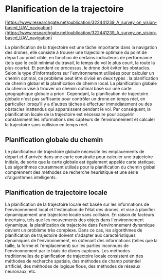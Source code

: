# Planification de la trajectoire
[https://www.researchgate.net/publication/322441239_A_survey_on_vision-based_UAV_navigation](https://www.researchgate.net/publication/322441239_A_survey_on_vision-based_UAV_navigation)

La planification de la trajectoire est une tâche importante dans la navigation des drones, elle consiste à trouver une trajectoire optimale du point de départ au point cible, en fonction de certains indicateurs de performance (tels que le coût minimal du travail, le temps de vol le plus court, la route la plus courte). Et pendant ce processus, le drone doit éviter les obstacles. Selon le type d'informations sur l'environnement utilisées pour calculer un chemin optimal, ce problème peut être divisé en deux types : la planification de chemin global et la planification de chemin local. La planification globale du chemin vise à trouver un chemin optimal basé sur une carte géographique globale a priori. Cependant, la planification de trajectoire globale n'est pas suffisante pour contrôler un drone en temps réel, en particulier lorsqu'il y a d'autres tâches à effectuer immédiatement ou des obstacles inattendus qui apparaissent pendant le vol. Par conséquent, la planification locale de la trajectoire est nécessaire pour acquérir constamment les informations des capteurs de l'environnement et calculer la trajectoire sans collision en temps réel.

## Planification globale du chemin
Le planificateur de trajectoire globale nécessite les emplacements de départ et d'arrivée dans une carte construite pour calculer une trajectoire initiale, de sorte que la carte globale est également appelée carte statique. Les algorithmes couramment utilisés pour la planification du chemin global comprennent des méthodes de recherche heuristique et une série d'algorithmes intelligents.

## Planification de trajectoire locale
La planification de la trajectoire locale est basée sur les informations de l'environnement local et l'estimation de l'état des drones, et vise à planifier dynamiquement une trajectoire locale sans collision. En raison de facteurs incertains, tels que les mouvements des objets dans l'environnement dynamique, la planification de trajectoire dans l'environnement dynamique devient un problème très complexe. Dans ce cas, les algorithmes de planification de trajectoire doivent s'adapter aux caractéristiques dynamiques de l'environnement, en obtenant des informations (telles que la taille, la forme et l'emplacement) sur les parties inconnues de l'environnement par le biais de divers capteurs.
Les méthodes traditionnelles de planification de trajectoire locale consistent en des méthodes de recherche spatiale, des méthodes de champ potentiel artificiel, des méthodes de logique floue, des méthodes de réseaux neuronaux, etc.